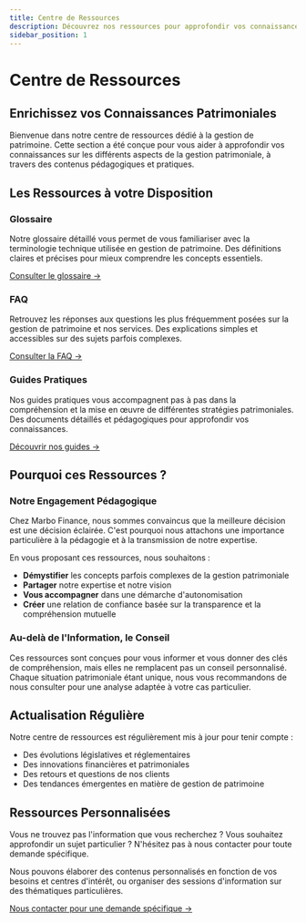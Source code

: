 ```yaml
---
title: Centre de Ressources
description: Découvrez nos ressources pour approfondir vos connaissances en gestion de patrimoine
sidebar_position: 1
---
```


# Centre de Ressources

## Enrichissez vos Connaissances Patrimoniales

Bienvenue dans notre centre de ressources dédié à la gestion de patrimoine. Cette section a été conçue pour vous aider à approfondir vos connaissances sur les différents aspects de la gestion patrimoniale, à travers des contenus pédagogiques et pratiques.

## Les Ressources à votre Disposition

### Glossaire

Notre glossaire détaillé vous permet de vous familiariser avec la terminologie technique utilisée en gestion de patrimoine. Des définitions claires et précises pour mieux comprendre les concepts essentiels.

[Consulter le glossaire →](/expertise/ressources/glossaire)

### FAQ

Retrouvez les réponses aux questions les plus fréquemment posées sur la gestion de patrimoine et nos services. Des explications simples et accessibles sur des sujets parfois complexes.

[Consulter la FAQ →](/expertise/ressources/faq)

### Guides Pratiques

Nos guides pratiques vous accompagnent pas à pas dans la compréhension et la mise en œuvre de différentes stratégies patrimoniales. Des documents détaillés et pédagogiques pour approfondir vos connaissances.

[Découvrir nos guides →](/expertise/ressources/guides)

## Pourquoi ces Ressources ?

### Notre Engagement Pédagogique

Chez Marbo Finance, nous sommes convaincus que la meilleure décision est une décision éclairée. C'est pourquoi nous attachons une importance particulière à la pédagogie et à la transmission de notre expertise.

En vous proposant ces ressources, nous souhaitons :
- **Démystifier** les concepts parfois complexes de la gestion patrimoniale
- **Partager** notre expertise et notre vision
- **Vous accompagner** dans une démarche d'autonomisation
- **Créer** une relation de confiance basée sur la transparence et la compréhension mutuelle

### Au-delà de l'Information, le Conseil

Ces ressources sont conçues pour vous informer et vous donner des clés de compréhension, mais elles ne remplacent pas un conseil personnalisé. Chaque situation patrimoniale étant unique, nous vous recommandons de nous consulter pour une analyse adaptée à votre cas particulier.

## Actualisation Régulière

Notre centre de ressources est régulièrement mis à jour pour tenir compte :
- Des évolutions législatives et réglementaires
- Des innovations financières et patrimoniales
- Des retours et questions de nos clients
- Des tendances émergentes en matière de gestion de patrimoine

## Ressources Personnalisées

Vous ne trouvez pas l'information que vous recherchez ? Vous souhaitez approfondir un sujet particulier ? N'hésitez pas à nous contacter pour toute demande spécifique.

Nous pouvons élaborer des contenus personnalisés en fonction de vos besoins et centres d'intérêt, ou organiser des sessions d'information sur des thématiques particulières.

[Nous contacter pour une demande spécifique →](/contact)

